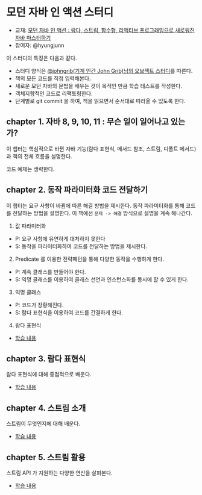 # 모던 자바 인 액션 스터디

* 교재: [모던 자바 인 액션 : 람다, 스트림, 함수형, 리액티브 프로그래밍으로 새로워진 자바 마스터하기
  ](https://m.hanbit.co.kr/store/books/book_view.html?p_code=B4926602499)
* 참여자: @hyungjunn

이 스터디의 특징은 다음과 같다.

* 스터디 양식은 [@johngrib(기계 인간 John Grib)님의 오브젝트 스터디](https://github.com/johngrib/study-objects)를 따른다.
* 책의 모든 코드를 직접 입력해본다.
* 새로운 모던 자바의 문법을 배우는 것이 목적인 만큼 학습 테스트를 작성한다.
* 객체지향적인 코드로 리팩토링한다.
* 단계별로 git commit 을 하여, 책을 읽으면서 순서대로 따라올 수 있도록 한다.

## chapter 1. 자바 8, 9, 10, 11 : 무슨 일이 일어나고 있는가?

이 챕터는 핵심적으로 바뀐 자바 기능(람다 표현식, 메서드 참조, 스트림, 디폴트 메서드)과 책의 전체 흐름을 설명한다.

코드 예제는 생략한다.

## chapter 2. 동작 파라미터화 코드 전달하기

이 챕터는 요구 사항이 바뀜에 따른 해결 방법을 제시한다. 동작 파라미터화를 통해 코드를 전달하는 방법을 설명한다. 이 책에선 `문제 -> 해결` 방식으로 설명을 계속 해나간다. 

1. 값 파라미터화 
* P: 요구 사항에 유연하게 대처하지 못한다
* S: 동작을 파라미터화하여 코드를 전달하는 방법을 제시한다.

2. Predicate 를 이용한 전략패턴을 통해 다양한 동작을 수행하게 한다.
* P: 계속 클래스를 만들어야 한다.
* S: 익명 클래스를 이용하여 클래스 선언과 인스턴스화를 동시에 할 수 있게 한다.

3. 익명 클래스
* P: 코드가 장황해진다.
* S: 람다 표현식을 이용하여 코드를 간결하게 한다.

4. 람다 표현식 

* [학습 내용]( https://github.com/hyungjunn/study-modern-java-in-action/pull/1 )

## chapter 3. 람다 표현식

람다 표현식에 대해 중점적으로 배운다.

* [학습 내용]( https://github.com/hyungjunn/study-modern-java-in-action/pull/2 )

## chapter 4. 스트림 소개

스트림이 무엇인지에 대해 배운다.

* [학습 내용]( https://github.com/hyungjunn/study-modern-java-in-action/pull/3 )

## chapter 5. 스트림 활용

스트림 API 가 지원하는 다양한 연산을 살펴본다. 

* [학습 내용]( https://github.com/hyungjunn/study-modern-java-in-action/pull/4 )

